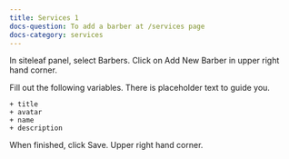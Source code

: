 ```yaml
---
title: Services 1
docs-question: To add a barber at /services page
docs-category: services
---
```


In siteleaf panel, select Barbers. Click on Add New Barber in upper right hand corner.

Fill out the following variables.  There is placeholder text to guide you.

    + title
    + avatar
    + name
    + description

When finished, click Save. Upper right hand corner.
